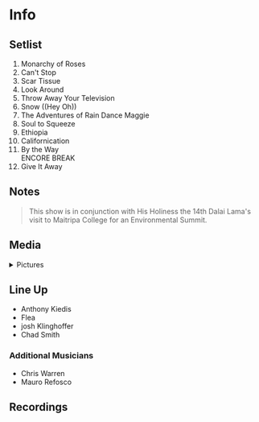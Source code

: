# Info

## Setlist

1. Monarchy of Roses
2. Can't Stop
3. Scar Tissue
4. Look Around
5. Throw Away Your Television
6. Snow ((Hey Oh))
7. The Adventures of Rain Dance Maggie
8. Soul to Squeeze
9. Ethiopia
10. Californication
11. By the Way
<br> ENCORE BREAK
12. Give It Away

## Notes

> This show is in conjunction with His Holiness the 14th Dalai Lama's visit to Maitripa College for an Environmental Summit.

## Media 

<details>
  <summary>Pictures</summary>
  <!--<img alt="Setlist" title="Setlist" src="_.jpg" height="200" />-->
</details>

## Line Up

* Anthony Kiedis
* Flea
* josh Klinghoffer
* Chad Smith

### Additional Musicians

* Chris Warren  
* Mauro Refosco

## Recordings
